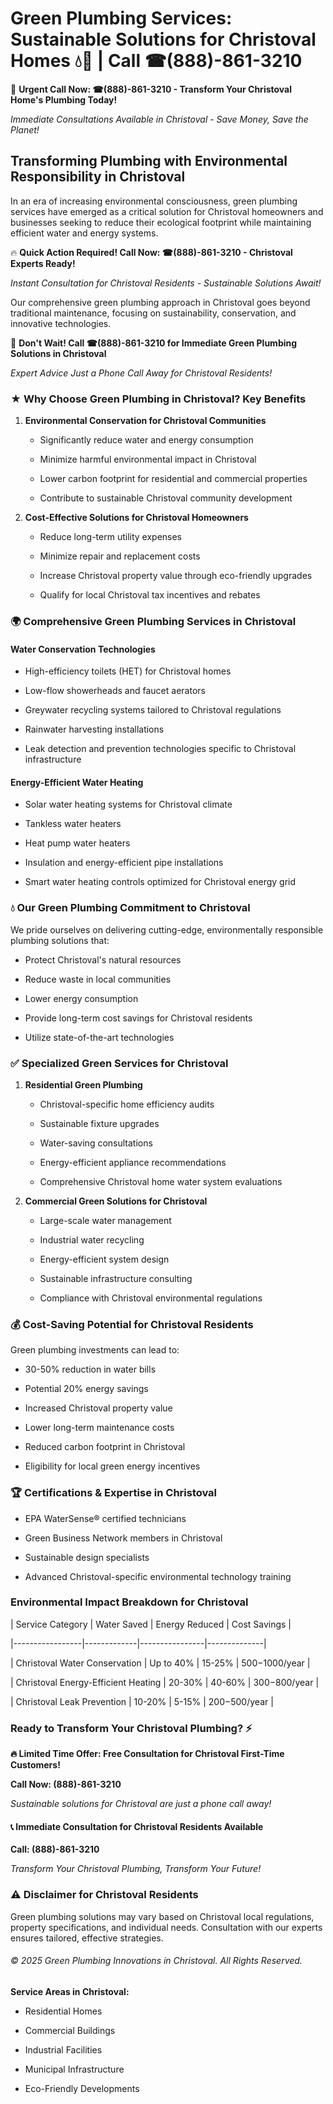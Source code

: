 # Green Plumbing Services: Sustainable Solutions for Christoval Homes 💧🌿 | Call ☎(888)-861-3210

🚨 **Urgent Call Now: ☎(888)-861-3210 - Transform Your Christoval Home's Plumbing Today!**
*Immediate Consultations Available in Christoval - Save Money, Save the Planet!*

## Transforming Plumbing with Environmental Responsibility in Christoval

In an era of increasing environmental consciousness, green plumbing services have emerged as a critical solution for Christoval homeowners and businesses seeking to reduce their ecological footprint while maintaining efficient water and energy systems. 

🔥 **Quick Action Required! Call Now: ☎(888)-861-3210 - Christoval Experts Ready!**
*Instant Consultation for Christoval Residents - Sustainable Solutions Await!*

Our comprehensive green plumbing approach in Christoval goes beyond traditional maintenance, focusing on sustainability, conservation, and innovative technologies.

🚨 **Don't Wait! Call ☎(888)-861-3210 for Immediate Green Plumbing Solutions in Christoval**
*Expert Advice Just a Phone Call Away for Christoval Residents!*

### ★ Why Choose Green Plumbing in Christoval? Key Benefits

1. **Environmental Conservation for Christoval Communities** 
   - Significantly reduce water and energy consumption
   - Minimize harmful environmental impact in Christoval
   - Lower carbon footprint for residential and commercial properties
   - Contribute to sustainable Christoval community development

2. **Cost-Effective Solutions for Christoval Homeowners** 
   - Reduce long-term utility expenses
   - Minimize repair and replacement costs
   - Increase Christoval property value through eco-friendly upgrades
   - Qualify for local Christoval tax incentives and rebates

### 🌍 Comprehensive Green Plumbing Services in Christoval

#### Water Conservation Technologies
- High-efficiency toilets (HET) for Christoval homes
- Low-flow showerheads and faucet aerators
- Greywater recycling systems tailored to Christoval regulations
- Rainwater harvesting installations
- Leak detection and prevention technologies specific to Christoval infrastructure

#### Energy-Efficient Water Heating
- Solar water heating systems for Christoval climate
- Tankless water heaters
- Heat pump water heaters
- Insulation and energy-efficient pipe installations
- Smart water heating controls optimized for Christoval energy grid

### 💧 Our Green Plumbing Commitment to Christoval

We pride ourselves on delivering cutting-edge, environmentally responsible plumbing solutions that:
- Protect Christoval's natural resources
- Reduce waste in local communities
- Lower energy consumption
- Provide long-term cost savings for Christoval residents
- Utilize state-of-the-art technologies

### ✅ Specialized Green Services for Christoval

1. **Residential Green Plumbing**
   - Christoval-specific home efficiency audits
   - Sustainable fixture upgrades
   - Water-saving consultations
   - Energy-efficient appliance recommendations
   - Comprehensive Christoval home water system evaluations

2. **Commercial Green Solutions for Christoval**
   - Large-scale water management
   - Industrial water recycling
   - Energy-efficient system design
   - Sustainable infrastructure consulting
   - Compliance with Christoval environmental regulations

### 💰 Cost-Saving Potential for Christoval Residents

Green plumbing investments can lead to:
- 30-50% reduction in water bills
- Potential 20% energy savings
- Increased Christoval property value
- Lower long-term maintenance costs
- Reduced carbon footprint in Christoval
- Eligibility for local green energy incentives

### 🏆 Certifications & Expertise in Christoval

- EPA WaterSense® certified technicians
- Green Business Network members in Christoval
- Sustainable design specialists
- Advanced Christoval-specific environmental technology training

### Environmental Impact Breakdown for Christoval

| Service Category | Water Saved | Energy Reduced | Cost Savings |
|-----------------|-------------|----------------|--------------|
| Christoval Water Conservation | Up to 40% | 15-25% | $500-$1000/year |
| Christoval Energy-Efficient Heating | 20-30% | 40-60% | $300-$800/year |
| Christoval Leak Prevention | 10-20% | 5-15% | $200-$500/year |

### Ready to Transform Your Christoval Plumbing? ⚡

**🔥 Limited Time Offer: Free Consultation for Christoval First-Time Customers!**

**Call Now: (888)-861-3210**
*Sustainable solutions for Christoval are just a phone call away!*

#### 📞 Immediate Consultation for Christoval Residents Available

**Call: (888)-861-3210**
*Transform Your Christoval Plumbing, Transform Your Future!*

### ⚠️ Disclaimer for Christoval Residents

Green plumbing solutions may vary based on Christoval local regulations, property specifications, and individual needs. Consultation with our experts ensures tailored, effective strategies.

###### © 2025 Green Plumbing Innovations in Christoval. All Rights Reserved.

**Service Areas in Christoval:** 
- Residential Homes
- Commercial Buildings
- Industrial Facilities
- Municipal Infrastructure
- Eco-Friendly Developments